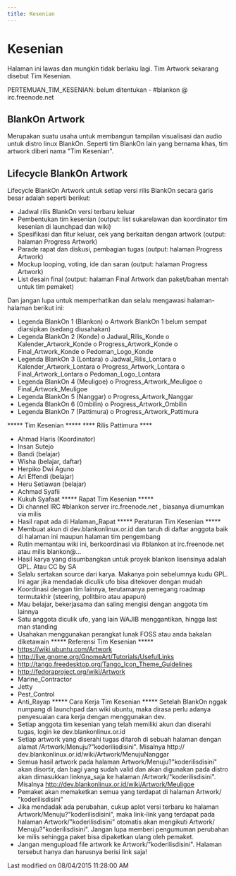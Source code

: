 ```yaml
---
title: Kesenian
---
```


# Kesenian

Halaman ini lawas dan mungkin tidak berlaku lagi. Tim Artwork sekarang disebut Tim Kesenian.

PERTEMUAN_TIM_KESENIAN: belum ditentukan - #blankon @ irc.freenode.net

## BlankOn Artwork
Merupakan suatu usaha untuk membangun tampilan visualisasi dan audio untuk
distro linux BlankOn. Seperti tim BlankOn lain yang bernama khas, tim artwork
diberi nama "Tim Kesenian".

## Lifecycle BlankOn Artwork
Lifecycle BlankOn Artwork untuk setiap versi rilis BlankOn secara garis besar
adalah seperti berikut:
  * Jadwal rilis BlankOn versi terbaru keluar
  * Pembentukan tim kesenian (output: list sukarelawan dan koordinator tim
      kesenian di launchpad dan wiki)
  * Spesifikasi dan fitur keluar, cek yang berkaitan dengan artwork (output:
      halaman Progress Artwork)
  * Parade rapat dan diskusi, pembagian tugas (output: halaman Progress
      Artwork)
  * Mockup looping, voting, ide dan saran (output: halaman Progress Artwork)
  * List desain final (output: halaman Final Artwork dan paket/bahan mentah
      untuk tim pemaket)

Dan jangan lupa untuk memperhatikan dan selalu mengawasi halaman-halaman berikut ini:
  * Legenda BlankOn 1 (Blankon)
          o Artwork BlankOn 1 belum sempat diarsipkan (sedang diusahakan)
  * Legenda BlankOn 2 (Konde)
          o Jadwal_Rilis_Konde
          o Kalender_Artwork_Konde
          o Progress_Artwork_Konde
          o Final_Artwork_Konde
          o Pedoman_Logo_Konde
  * Legenda BlankOn 3 (Lontara)
          o Jadwal_Rilis_Lontara
          o Kalender_Artwork_Lontara
          o Progress_Artwork_Lontara
          o Final_Artwork_Lontara
          o Pedoman_Logo_Lontara
  * Legenda BlankOn 4 (Meuligoe)
          o Progress_Artwork_Meuligoe
          o Final_Artwork_Meuligoe
  * Legenda BlankOn 5 (Nanggar)
          o Progress_Artwork_Nanggar
  * Legenda BlankOn 6 (Ombilin)
          o Progress_Artwork_Ombilin
  * Legenda BlankOn 7 (Pattimura)
          o Progress_Artwork_Pattimura

***** Tim Kesenian *****
**** Rilis Pattimura ****
  * Ahmad Haris (Koordinator)
  * Insan Sutejo
  * Bandi (belajar)
  * Wisha (belajar, daftar)
  * Herpiko Dwi Aguno
  * Ari Effendi (belajar)
  * Heru Setiawan (belajar)
  * Achmad Syafii
  * Kukuh Syafaat
***** Rapat Tim Kesenian *****
  * Di channel IRC #blankon server irc.freenode.net , biasanya diumumkan via
      milis
  * Hasil rapat ada di Halaman_Rapat
***** Peraturan Tim Kesenian *****
  * Membuat akun di dev.blankonlinux.or.id dan taruh di daftar anggota baik
      di halaman ini maupun halaman tim pengembang
  * Rutin memantau wiki ini, berkoordinasi via #blankon at irc.freenode.net
      atau milis blankon@…
  * Hasil karya yang disumbangkan untuk proyek blankon lisensinya adalah GPL.
      Atau CC by SA
  * Selalu sertakan source dari karya. Makanya poin sebelumnya kudu GPL. Ini
      agar jika mendadak diculik ufo bisa ditekover dengan mudah
  * Koordinasi dengan tim lainnya, terutamanya pemegang roadmap termutakhir
      (steering, politbiro atau apapun)
  * Mau belajar, bekerjasama dan saling mengisi dengan anggota tim lainnya
  * Satu anggota diculik ufo, yang lain WAJIB menggantikan, hingga last man
      standing
  * Usahakan menggunakan perangkat lunak FOSS atau anda bakalan diketawain
***** Referensi Tim Kesenian *****
  * ​https://wiki.ubuntu.com/Artwork
  * ​http://live.gnome.org/GnomeArt/Tutorials/UsefulLinks
  * ​http://tango.freedesktop.org/Tango_Icon_Theme_Guidelines
  * ​http://fedoraproject.org/wiki/Artwork
  * ​Marine_Contractor
  * ​Jetty
  * ​Pest_Control
  * ​Anti_Rayap
***** Cara Kerja Tim Kesenian *****
Setelah BlankOn nggak numpang di launchpad dan wiki ubuntu, maka dirasa perlu
adanya penyesuaian cara kerja dengan menggunakan dev.
  * Setiap anggota tim kesenian yang telah memiliki akun dan diserahi tugas,
      login ke dev.blankonlinux.or.id
  * Setiap artwork yang diserahi tugas ditaroh di sebuah halaman dengan
      alamat /Artwork/Menuju?"koderilisdisini". Misalnya ​http://
      dev.blankonlinux.or.id/wiki/Artwork/MenujuNanggar
  * Semua hasil artwork pada halaman Artwork/Menuju?"koderilisdisini" akan
      disortir, dan bagi yang sudah valid dan akan digunakan pada distro akan
      dimasukkan linknya_saja ke halaman /Artwork/"koderilisdisini". Misalnya
      ​http://dev.blankonlinux.or.id/wiki/Artwork/Meuligoe
  * Pemaket akan memaketkan semua yang terdapat di halaman Artwork/
      "koderilisdisini"
  * Jika mendadak ada perubahan, cukup aplot versi terbaru ke halaman
      Artwork/Menuju?"koderilisdisini", maka link-link yang terdapat pada
      halaman Artwork/"koderilisdisini" otomatis akan mengikuti Artwork/
      Menuju?"koderilisdisini". Jangan lupa memberi pengumuman perubahan ke
      milis sehingga paket bisa dipaketkan ulang oleh pemaket.
  * Jangan mengupload file artwork ke Artwork/"koderilisdisini". Halaman
      tersebut hanya dan harusnya berisi link saja!

Last modified on 08/04/2015 11:28:00 AM
